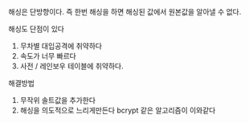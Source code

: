 해싱은 단방향이다. 즉 한번 해싱을 하면 해싱된 값에서 원본값을 알아낼 수 없다.

해싱도 단점이 있다
1. 무차별 대입공격에 취약하다
2. 속도가 너무 빠르다
3. 사전 / 레인보우 테이블에 취약하다.

해결방법 
1. 무작위 솔트값을 추가한다
2. 해싱을 의도적으로 느리게만든다
bcrypt 같은 알고리즘이 이와같다